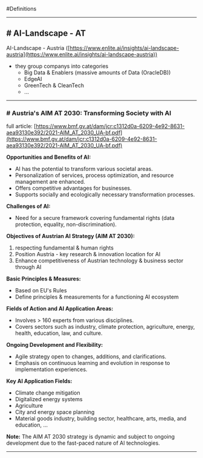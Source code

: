 #Definitions 

---
## # AI-Landscape - AT

AI-Landscape - Austria ([https://www.enlite.ai/insights/ai-landscape-austria](https://www.enlite.ai/insights/ai-landscape-austria))
- they group companys into categories
	- Big Data & Enablers (massive amounts of Data (OracleDB))
	- EdgeAI
	- GreenTech & CleanTech
	- ...
---
### # Austria's AIM AT 2030: Transforming Society with AI

full article:
[https://www.bmf.gv.at/dam/jcr:c1312d0a-6209-4e92-8631-aea93130e392/2021-AIM_AT_2030_UA-bf.pdf](https://www.bmf.gv.at/dam/jcr:c1312d0a-6209-4e92-8631-aea93130e392/2021-AIM_AT_2030_UA-bf.pdf)

**Opportunities and Benefits of AI:**

- AI has the potential to transform various societal areas.
- Personalization of services, process optimization, and resource management are enhanced.
- Offers competitive advantages for businesses.
- Supports socially and ecologically necessary transformation processes.

**Challenges of AI:**

- Need for a secure framework covering fundamental rights (data protection, equality, non-discrimination).

**Objectives of Austrian AI Strategy (AIM AT 2030):**

1. respecting fundamental & human rights
2. Position Austria - key research & innovation location for AI
3. Enhance competitiveness of Austrian technology & business sector through AI

**Basic Principles & Measures:**

- Based on EU's Rules
- Define principles & measurements for a functioning AI ecosystem

**Fields of Action and AI Application Areas:**

- Involves > 160 experts from various disciplines.
- Covers sectors such as industry, climate protection, agriculture, energy, health, education, law, and culture.

**Ongoing Development and Flexibility:**

- Agile strategy open to changes, additions, and clarifications.
- Emphasis on continuous learning and evolution in response to implementation experiences.

**Key AI Application Fields:**

- Climate change mitigation
- Digitalized energy systems
- Agriculture
- City and energy space planning
- Material goods industry, building sector, healthcare, arts, media, and education, ...

**Note:** The AIM AT 2030 strategy is dynamic and subject to ongoing development due to the fast-paced nature of AI technologies.

---